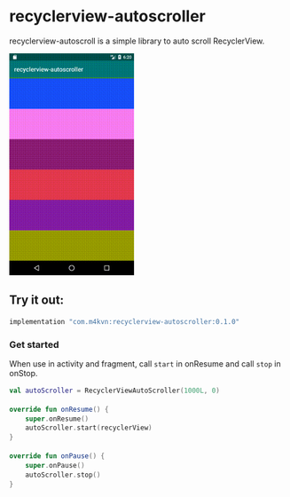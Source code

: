 # recyclerview-autoscroller

recyclerview-autoscroll is a simple library to auto scroll RecyclerView.

<img src="./images/image1.gif" height="400" />

## Try it out:

```gradle
implementation "com.m4kvn:recyclerview-autoscroller:0.1.0"
```

### Get started

When use in activity and fragment, call `start` in onResume and call `stop` in onStop.

```kotlin
val autoScroller = RecyclerViewAutoScroller(1000L, 0)

override fun onResume() {
    super.onResume()
    autoScroller.start(recyclerView)
}

override fun onPause() {
    super.onPause()
    autoScroller.stop()
}
```
